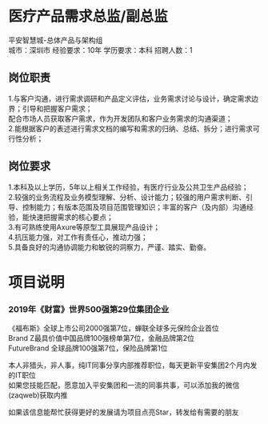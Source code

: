 # 医疗产品需求总监/副总监
平安智慧城-总体产品与架构组  
城市：深圳市 经验要求：10年 学历要求：本科  招聘人数：1

## 岗位职责
1.与客户沟通，进行需求调研和产品定义评估，业务需求讨论与设计，确定需求边界；引导和把握客户需求；   
配合市场人员获取客户需求，作为开发团队和客户业务需求的沟通渠道；   
2.能根据客户的表述进行需求文档的编写和需求的归纳、总结、拆分；进行需求可行性分析；

## 岗位要求
1.本科及以上学历，5年以上相关工作经验，有医疗行业及公共卫生产品经验；   
2.较强的业务流程及业务模型理解、分析、设计能力；较强的用户需求判断、引导、控制能力；有版本范围及项目范围管理知识；丰富的客户（及内部）沟通经验，能快速把握需求的核心要点；   
3.有可熟练使用Axure等原型工具展现产品设计；   
4.抗压能力强，对工作有责任心，推动力强；   
5.具备良好的沟通协调能力和敏锐的洞察力，严谨、踏实、勤奋。

# 项目说明

### 2019年《财富》世界500强第29位集团企业
《福布斯》全球上市公司2000强第7位，蝉联全球多元保险企业首位  
Brand Z最具价值中国品牌100强榜单第7位，金融品牌第2位  
FutureBrand 全球品牌100强第7位，保险品牌第1位

本人非猎头，非人事，纯IT同事分享内部推荐职位，每天更新平安集团2个月内发的IT职位  
如果您技能匹配，愿意加入平安集团和一流的同事共事，可以添加我的微信(zaqweb)获取内推 

如果该信息能帮忙获得更好的发展请为项目点亮Star，转发给有需要的朋友




